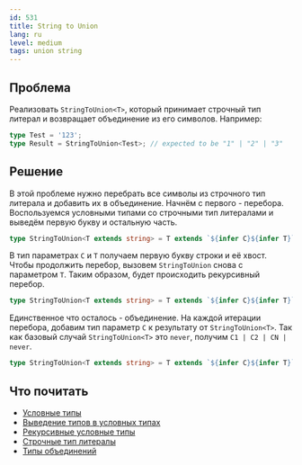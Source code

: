 ```yaml
---
id: 531
title: String to Union
lang: ru
level: medium
tags: union string
---
```


## Проблема

Реализовать `StringToUnion<T>`, который принимает строчный тип литерал и возвращает объединение из его символов.
Например:

```typescript
type Test = '123';
type Result = StringToUnion<Test>; // expected to be "1" | "2" | "3"
```

## Решение

В этой проблеме нужно перебрать все символы из строчного тип литерала и добавить их в объединение.
Начнём с первого - перебора.
Воспользуемся условными типами со строчными тип литералами и выведём первую букву и остальную часть.

```typescript
type StringToUnion<T extends string> = T extends `${infer C}${infer T}` ? never : never
```

В тип параметрах `C` и `T` получаем первую букву строки и её хвост.
Чтобы продолжить перебор, вызовем `StringToUnion` снова с параметром `T`.
Таким образом, будет происходить рекурсивный перебор.

```typescript
type StringToUnion<T extends string> = T extends `${infer C}${infer T}` ? StringToUnion<T> : never
```

Единственное что осталось - объединение.
На каждой итерации перебора, добавим тип параметр `C` к результату от `StringToUnion<T>`.
Так как базовый случай `StringToUnion<T>` это `never`, получим `C1 | C2 | CN | never`.

```typescript
type StringToUnion<T extends string> = T extends `${infer C}${infer T}` ? C | StringToUnion<T> : never
```

## Что почитать

- [Условные типы](https://www.typescriptlang.org/docs/handbook/2/conditional-types.html)
- [Выведение типов в условных типах](https://www.typescriptlang.org/docs/handbook/2/conditional-types.html#inferring-within-conditional-types)
- [Рекурсивные условные типы](https://www.typescriptlang.org/docs/handbook/release-notes/typescript-4-1.html#recursive-conditional-types)
- [Строчные тип литералы](https://www.typescriptlang.org/docs/handbook/release-notes/typescript-4-1.html#template-literal-types)
- [Типы объединений](https://www.typescriptlang.org/docs/handbook/unions-and-intersections.html#union-types)
